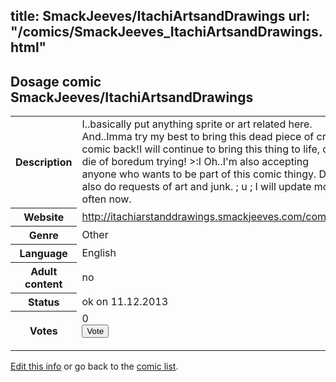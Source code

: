 title: SmackJeeves/ItachiArtsandDrawings
url: "/comics/SmackJeeves_ItachiArtsandDrawings.html"
---
Dosage comic SmackJeeves/ItachiArtsandDrawings
-----------------------------------------

<p id="msg"></p>
<script type="text/javascript">
if (window.location.search === '?edit_info_mail=sent_ok') {
  var elem = document.getElementById("msg");
  elem.innerHTML = 'Edited information sucessfully sent for review, which is usually done daily. Thanks!';
  elem.className = 'ok';
}
</script>
<table class="comicinfo">
<tr>
<th>Description</th><td>I..basically put anything sprite or art related here. And..Imma try my best to bring this dead piece of crap comic back!I will continue to bring this thing to life, or die of boredum trying! &gt;:I Oh..I'm also accepting anyone who wants to be part of this comic thingy. D; I also do requests of art and junk. ; u ; I will update more often now.</td>
</tr>
<tr>
<th>Website</th><td><a href="http://itachiarstanddrawings.smackjeeves.com/comics/">http://itachiarstanddrawings.smackjeeves.com/comics/</a></td>
</tr>
<tr>
<th>Genre</th><td>Other</td>
</tr>
<tr>
<th>Language</th><td>English</td>
</tr>
<tr>
<th>Adult content</th><td>no</td>
</tr>
<tr>
<th>Status</th><td>ok on 11.12.2013</td>
</tr>
<tr>
<th>Votes</th><td>0
<form action="http://gaecounter.appspot.com/count/" method="POST">
<input name="name" type="hidden" value="SmackJeeves_ItachiArtsandDrawings"/>
<input name="uid" type="hidden" id="voteuid" value=""/>
<input type="submit" value="Vote"/>
</form>
</td>
</tr>
</table>
<script type="text/javascript">
var ua = navigator.userAgent;
document.getElementById("voteuid").value = ua.replace(/[^a-zA-Z0-9\._:]/g , "_");;
</script>

[Edit this info](SmackJeeves_ItachiArtsandDrawings_edit.html) or go back to the [comic list](../comic-index.html).
